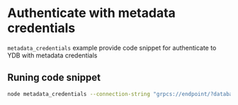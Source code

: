# Authenticate with metadata credentials

`metadata_credentials` example provide code snippet for authenticate to YDB with metadata credentials

## Runing code snippet
```bash
node metadata_credentials --connection-string "grpcs://endpoint/?database=database"
```
